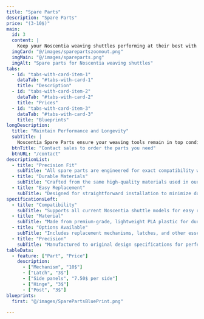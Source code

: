 ```yaml
---
title: "Spare Parts"
description: "Spare Parts"
price: "(3-10$)"
main:
  id: 3
  content: |
    Keep your Noscentia weaving shuttles performing at their best with our selection of high-quality spare parts. Whether you need a replacement mechanism, latch, or another essential component, we offer durable parts crafted to original specifications.
  imgCard: "@/images/sparepartszoomout.png"
  imgMain: "@/images/spareparts.png"
  imgAlt: "Spare parts for Noscentia weaving shuttles"
tabs:
  - id: "tabs-with-card-item-1"
    dataTab: "#tabs-with-card-1"
    title: "Description"
  - id: "tabs-with-card-item-2"
    dataTab: "#tabs-with-card-2"
    title: "Prices"
  - id: "tabs-with-card-item-3"
    dataTab: "#tabs-with-card-3"
    title: "Blueprints"
longDescription:
  title: "Maintain Performance and Longevity"
  subTitle: |
    Noscentia Spare Parts ensure your weaving tools remain in top condition. All parts are made to original specifications for seamless replacement, maintaining smooth operation and extending the life of your tools.
  btnTitle: "Contact sales to order the parts you need"
  btnURL: "/contact"
descriptionList:
  - title: "Precision Fit"
    subTitle: "All spare parts are engineered for exact compatibility with Noscentia weaving shuttles."
  - title: "Durable Materials"
    subTitle: "Crafted from the same high-quality materials used in our original products for lasting performance."
  - title: "Easy Replacement"
    subTitle: "Designed for straightforward installation to minimize downtime and keep you weaving."
specificationsLeft:
  - title: "Compatibility"
    subTitle: "Supports all current Noscentia shuttle models for easy replacement and upgrades."
  - title: "Material"
    subTitle: "Made from premium-grade, lightweight PLA plastic for durability and reliability."
  - title: "Options Available"
    subTitle: "Includes replacement mechanisms, latches, and other essential components."
  - title: "Precision"
    subTitle: "Manufactured to original design specifications for perfect fit and function."
tableData:
  - feature: ["Part", "Price"]
    description:
      - ["Mechanism", "10$"]
      - ["Latch", "3$"]
      - ["Side panels", "7.50$ per side"]
      - ["Hinge", "3$"]
      - ["Post", "3$"]
blueprints:
  first: "@/images/SparePartsBluePrint.png"
  
---
```

